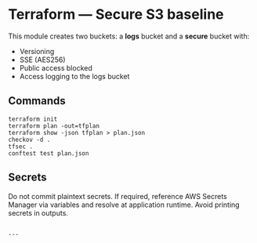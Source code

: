 # Terraform — Secure S3 baseline

This module creates two buckets: a **logs** bucket and a **secure** bucket with:
- Versioning
- SSE (AES256)
- Public access blocked
- Access logging to the logs bucket

## Commands
```
terraform init
terraform plan -out=tfplan
terraform show -json tfplan > plan.json
checkov -d .
tfsec .
conftest test plan.json
```

## Secrets
Do not commit plaintext secrets. If required, reference AWS Secrets Manager via variables and resolve at application runtime. Avoid printing secrets in outputs.
```

---